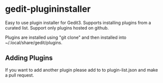 # gedit-plugininstaller

Easy to use plugin installer for Gedit3. Supports installing plugins from a curated list. Support only plugins hosted on github.

Plugins are installed using "git clone" and then installed into ~/.local/share/gedit/plugins.

## Adding Plugins

If you want to add another plugin please add to to plugin-list.json and make a pull request.
